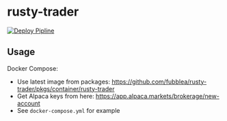 # rusty-trader

[![Deploy Pipline](https://github.com/fubblea/rusty-trader/actions/workflows/DeployPipeline.yaml/badge.svg)](https://github.com/fubblea/rusty-trader/actions/workflows/DeployPipeline.yaml)

## Usage

Docker Compose:

- Use latest image from packages: <https://github.com/fubblea/rusty-trader/pkgs/container/rusty-trader>
- Get Alpaca keys from here: <https://app.alpaca.markets/brokerage/new-account>
- See `docker-compose.yml` for example
